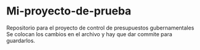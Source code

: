 # Mi-proyecto-de-prueba
Repositorio para el proyecto de control de presupuestos gubernamentales
Se colocan los cambios en el archivo y hay que dar commite para guardarlos.
